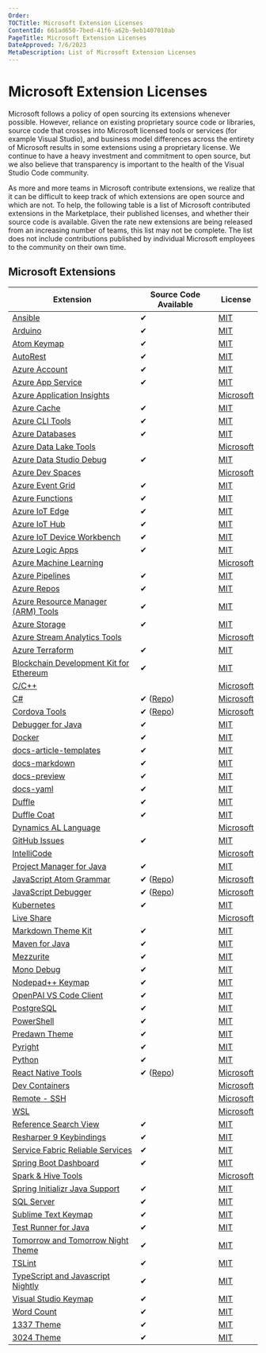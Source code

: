 ```yaml
---
Order:
TOCTitle: Microsoft Extension Licenses
ContentId: 661ad650-7bed-41f6-a62b-9eb1407010ab
PageTitle: Microsoft Extension Licenses
DateApproved: 7/6/2023
MetaDescription: List of Microsoft Extension Licenses
---
```

# Microsoft Extension Licenses

Microsoft follows a policy of open sourcing its extensions whenever possible. However, reliance on existing proprietary source code or libraries, source code that crosses into Microsoft licensed tools or services (for example Visual Studio), and business model differences across the entirety of Microsoft results in some extensions using a proprietary license. We continue to have a heavy investment and commitment to open source, but we also believe that transparency is important to the health of the Visual Studio Code community.

As more and more teams in Microsoft contribute extensions, we realize that it can be difficult to keep track of which extensions are open source and which are not. To help, the following table is a list of Microsoft contributed extensions in the Marketplace, their published licenses, and whether their source code is available. Given the rate new extensions are being released from an increasing number of teams, this list may not be complete. The list does not include contributions published by individual Microsoft employees to the community on their own time.

## Microsoft Extensions

| Extension | Source Code Available | License |
|-----------|-----|---------|
| [Ansible](https://marketplace.visualstudio.com/items?itemName=vscoss.vscode-ansible) | ✔ | [MIT](https://marketplace.visualstudio.com/items/vscoss.vscode-ansible/license) |
| [Arduino](https://marketplace.visualstudio.com/items?itemName=vsciot-vscode.vscode-arduino) | ✔ | [MIT](https://marketplace.visualstudio.com/items/vsciot-vscode.vscode-arduino/license) |
| [Atom Keymap](https://marketplace.visualstudio.com/items?itemName=ms-vscode.atom-keybindings) | ✔ | [MIT](https://marketplace.visualstudio.com/items/ms-vscode.atom-keybindings/license) |
| [AutoRest](https://marketplace.visualstudio.com/items?itemName=ms-vscode.autorest) | ✔ | [MIT](https://marketplace.visualstudio.com/items/ms-vscode.autorest/license) |
| [Azure Account](https://marketplace.visualstudio.com/items?itemName=ms-vscode.azure-account) | ✔ | [MIT](https://marketplace.visualstudio.com/items/ms-vscode.azure-account/license) |
| [Azure App Service](https://marketplace.visualstudio.com/items?itemName=ms-azuretools.vscode-azureappservice) | ✔ | [MIT](https://marketplace.visualstudio.com/items/ms-azuretools.vscode-azureappservice/license) |
| [Azure Application Insights](https://marketplace.visualstudio.com/items?itemName=VisualStudioOnlineApplicationInsights.application-insights)| | [Microsoft](https://marketplace.visualstudio.com/items/VisualStudioOnlineApplicationInsights.application-insights/license) |
| [Azure Cache](https://marketplace.visualstudio.com/items?itemName=ms-azurecache.vscode-azurecache) | ✔ | [MIT](https://marketplace.visualstudio.com/items/ms-azurecache.vscode-azurecache/license) |
| [Azure CLI Tools](https://marketplace.visualstudio.com/items?itemName=ms-vscode.azurecli) | ✔ | [MIT](https://marketplace.visualstudio.com/items/ms-vscode.azurecli/license) |
| [Azure Databases](https://marketplace.visualstudio.com/items/ms-azuretools.vscode-cosmosdb) | ✔ | [MIT](https://marketplace.visualstudio.com/items/ms-azuretools.vscode-cosmosdb/license) |
| [Azure Data Lake Tools](https://marketplace.visualstudio.com/items/usqlextpublisher.usql-vscode-ext) |  | [Microsoft](https://marketplace.visualstudio.com/items/usqlextpublisher.usql-vscode-ext/license) |
| [Azure Data Studio Debug](https://marketplace.visualstudio.com/items/ms-mssql.sqlops-debug)| ✔ | [MIT](https://marketplace.visualstudio.com/items/ms-mssql.sqlops-debug/license) |
| [Azure Dev Spaces](https://marketplace.visualstudio.com/items/azuredevspaces.azds/) | | [Microsoft](https://marketplace.visualstudio.com/items/azuredevspaces.azds/license) |
| [Azure Event Grid](https://marketplace.visualstudio.com/items/ms-azuretools.vscode-azureeventgrid) | ✔ | [MIT](https://marketplace.visualstudio.com/items/ms-azuretools.vscode-azureeventgrid/license) |
| [Azure Functions](https://marketplace.visualstudio.com/items/ms-azuretools.vscode-azurefunctions) | ✔ | [MIT](https://marketplace.visualstudio.com/items/ms-azuretools.vscode-azurefunctions/license) |
| [Azure IoT Edge](https://marketplace.visualstudio.com/items/vsciot-vscode.azure-iot-edge) | ✔ | [MIT](https://marketplace.visualstudio.com/items/vsciot-vscode.azure-iot-edge/license) |
| [Azure IoT Hub](https://marketplace.visualstudio.com/items/vsciot-vscode.azure-iot-toolkit) | ✔ | [MIT](https://marketplace.visualstudio.com/items/vsciot-vscode.azure-iot-toolkit/license) |
| [Azure IoT Device Workbench](https://marketplace.visualstudio.com/items/vsciot-vscode.vscode-iot-workbench) | ✔ | [MIT](https://marketplace.visualstudio.com/items/vsciot-vscode.vscode-iot-workbench/license) |
| [Azure Logic Apps](https://marketplace.visualstudio.com/items/ms-azuretools.vscode-logicapps) | ✔ | [MIT](https://marketplace.visualstudio.com/items/ms-azuretools.vscode-logicapps/license) |
| [Azure Machine Learning](https://marketplace.visualstudio.com/items/ms-toolsai.vscode-ai) |  | [Microsoft](https://marketplace.visualstudio.com/items/ms-toolsai.vscode-ai/license) |
| [Azure Pipelines](https://marketplace.visualstudio.com/items/ms-azure-devops.azure-pipelines)| ✔ | [MIT](https://marketplace.visualstudio.com/items/ms-azure-devops.azure-pipelines/license) |
| [Azure Repos](https://marketplace.visualstudio.com/items/ms-vsts.team)| ✔ | [MIT](https://marketplace.visualstudio.com/items/ms-vsts.team/license) |
| [Azure Resource Manager (ARM) Tools](https://marketplace.visualstudio.com/items/msazurermtools.azurerm-vscode-tools)| ✔ | [MIT](https://marketplace.visualstudio.com/items/msazurermtools.azurerm-vscode-tools/license) |
| [Azure Storage](https://marketplace.visualstudio.com/items/ms-azuretools.vscode-azurestorage)| ✔ | [MIT](https://marketplace.visualstudio.com/items/ms-azuretools.vscode-azurestorage/license) |
| [Azure Stream Analytics Tools](https://marketplace.visualstudio.com/items/ms-bigdatatools.vscode-asa)|  | [Microsoft](https://marketplace.visualstudio.com/items/ms-bigdatatools.vscode-asa/license) |
| [Azure Terraform](https://marketplace.visualstudio.com/items/ms-azuretools.vscode-azureterraform)| ✔ | [MIT](https://marketplace.visualstudio.com/items/ms-azuretools.vscode-azureterraform/license) |
| [Blockchain Development Kit for Ethereum](https://marketplace.visualstudio.com/items?itemName=AzBlockchain.azure-blockchain) | ✔ | [MIT](https://marketplace.visualstudio.com/items/AzBlockchain.azure-blockchain/license) |
| [C/C++](https://marketplace.visualstudio.com/items/ms-vscode.cpptools)  | | [Microsoft](https://marketplace.visualstudio.com/items/ms-vscode.cpptools/license) |
| [C#](https://marketplace.visualstudio.com/items/ms-dotnettools.csharp) | ✔ ([Repo](https://github.com/OmniSharp/omnisharp-vscode))  | [Microsoft](https://marketplace.visualstudio.com/items/ms-dotnettools.csharp/license) |
| [Cordova Tools](https://marketplace.visualstudio.com/items/msjsdiag.cordova-tools) | ✔ ([Repo](https://github.com/microsoft/vscode-cordova)) | [Microsoft](https://marketplace.visualstudio.com/items/msjsdiag.cordova-tools/license) |
| [Debugger for Java](https://marketplace.visualstudio.com/items/vscjava.vscode-java-debug) | ✔ | [MIT](https://marketplace.visualstudio.com/items/vscjava.vscode-java-debug/license) |
| [Docker](https://marketplace.visualstudio.com/items/ms-azuretools.vscode-docker) | ✔ | [MIT](https://marketplace.visualstudio.com/items/ms-azuretools.vscode-docker/license) |
| [docs-article-templates](https://marketplace.visualstudio.com/items?itemName=docsmsft.docs-article-templates) | ✔ | [MIT](https://docsmsft.gallerycdn.vsassets.io/extensions/docsmsft/docs-markdown/0.2.2/1547755350969/Microsoft.VisualStudio.Services.Content.License) |
| [docs-markdown](https://marketplace.visualstudio.com/items/docsmsft.docs-markdown) | ✔ | [MIT](https://marketplace.visualstudio.com/items/docsmsft.docs-markdown/license) |
| [docs-preview](https://marketplace.visualstudio.com/items/docsmsft.docs-preview) | ✔ | [MIT](https://marketplace.visualstudio.com/items/docsmsft.docs-preview/license) |
| [docs-yaml](https://marketplace.visualstudio.com/items?itemName=docsmsft.docs-yaml) | ✔ | [MIT](https://docsmsft.gallerycdn.vsassets.io/extensions/docsmsft/docs-markdown/0.2.2/1547755350969/Microsoft.VisualStudio.Services.Content.License) |
| [Duffle](https://marketplace.visualstudio.com/items/ms-kubernetes-tools.duffle-vscode) | ✔ | [MIT](https://marketplace.visualstudio.com/items/ms-kubernetes-tools.duffle-vscode/license) |
| [Duffle Coat](https://marketplace.visualstudio.com/items/ms-kubernetes-tools.duffle-coat) | ✔ | [MIT](https://marketplace.visualstudio.com/items/ms-kubernetes-tools.duffle-coat/license) |
| [Dynamics AL Language](https://marketplace.visualstudio.com/items/ms-dynamics-smb.al) |  | [Microsoft](https://marketplace.visualstudio.com/items/ms-dynamics-smb.al/license) |
| [GitHub Issues](https://marketplace.visualstudio.com/items/ms-vscode.github-issues-prs) | ✔ | [MIT](https://marketplace.visualstudio.com/items/ms-vscode.github-issues-prs/license) |
| [IntelliCode](https://marketplace.visualstudio.com/items/VisualStudioExptTeam.vscodeintellicode) |  | [Microsoft](https://marketplace.visualstudio.com/items/VisualStudioExptTeam.vscodeintellicode/license) |
| [Project Manager for Java](https://marketplace.visualstudio.com/items/vscjava.vscode-java-dependency) | ✔ | [MIT](https://marketplace.visualstudio.com/items/vscjava.vscode-java-dependency/license) |
| [JavaScript Atom Grammar](https://marketplace.visualstudio.com/items/ms-vscode.js-atom-grammar) | ✔ ([Repo](https://github.com/microsoft/vscode-js-atom-grammar)) | [Microsoft](https://marketplace.visualstudio.com/items/ms-vscode.js-atom-grammar/license) |
| [JavaScript Debugger](https://marketplace.visualstudio.com/items?itemName=ms-vscode.js-debug) | ✔ ([Repo](https://github.com/microsoft/vscode-js-debug)) | [Microsoft](https://marketplace.visualstudio.com/items/ms-vscode.js-debug/license) |
| [Kubernetes](https://marketplace.visualstudio.com/items/ms-kubernetes-tools.vscode-kubernetes-tools) | ✔ | [MIT](https://marketplace.visualstudio.com/items/ms-kubernetes-tools.vscode-kubernetes-tools/license) |
| [Live Share](https://marketplace.visualstudio.com/items/MS-vsliveshare.vsliveshare) |  | [Microsoft](https://marketplace.visualstudio.com/items/MS-vsliveshare.vsliveshare/license)  |
| [Markdown Theme Kit](https://marketplace.visualstudio.com/items/ms-vscode.Theme-MarkdownKit) | ✔ | [MIT](https://marketplace.visualstudio.com/items/ms-vscode.Theme-MarkdownKit/license) |
| [Maven for Java](https://marketplace.visualstudio.com/items/vscjava.vscode-maven) | ✔ | [MIT](https://marketplace.visualstudio.com/items/vscjava.vscode-maven/license) |
| [Mezzurite](https://marketplace.visualstudio.com/items/mezzurite-devs.mezzurite) | ✔ | [MIT](https://marketplace.visualstudio.com/items/mezzurite-devs.mezzurite/license) |
| [Mono Debug](https://marketplace.visualstudio.com/items/ms-vscode.mono-debug) | ✔ | [MIT](https://marketplace.visualstudio.com/items/ms-vscode.mono-debug/license) |
| [Nodepad++ Keymap](https://marketplace.visualstudio.com/items/ms-vscode.notepadplusplus-keybindings) | ✔ | [MIT](https://marketplace.visualstudio.com/items/ms-vscode.notepadplusplus-keybindings/license) |
| [OpenPAI VS Code Client](https://marketplace.visualstudio.com/items/OpenPAIVSCodeClient.pai-vscode) | ✔ | [MIT](https://marketplace.visualstudio.com/items/OpenPAIVSCodeClient.pai-vscode/license) |
| [PostgreSQL](https://marketplace.visualstudio.com/items/ms-ossdata.vscode-postgresql) | ✔ | [MIT](https://marketplace.visualstudio.com/items/ms-ossdata.vscode-postgresql/license) |
| [PowerShell](https://marketplace.visualstudio.com/items/ms-vscode.PowerShell) | ✔ | [MIT](https://marketplace.visualstudio.com/items/ms-vscode.PowerShell/license) |
| [Predawn Theme](https://marketplace.visualstudio.com/items/ms-vscode.Theme-PredawnKit) | ✔ | [MIT](https://marketplace.visualstudio.com/items/ms-vscode.Theme-PredawnKit/license) |
| [Pyright](https://marketplace.visualstudio.com/items?itemName=ms-pyright.pyright) | ✔ | [MIT](https://raw.githubusercontent.com/microsoft/pyright/master/LICENSE.txt) |
| [Python](https://marketplace.visualstudio.com/items/ms-python.python) | ✔ | [MIT](https://marketplace.visualstudio.com/items/ms-python.python/license) |
| [React Native Tools](https://marketplace.visualstudio.com/items/msjsdiag.vscode-react-native) | ✔ ([Repo](https://github.com/microsoft/vscode-react-native)) | [Microsoft](https://marketplace.visualstudio.com/items/msjsdiag.vscode-react-native/license) |
| [Dev Containers](https://marketplace.visualstudio.com/items/ms-vscode-remote.remote-containers) |  | [Microsoft](https://marketplace.visualstudio.com/items/ms-vscode-remote.remote-containers/license)  |
| [Remote - SSH](https://marketplace.visualstudio.com/items/ms-vscode-remote.remote-ssh) |  | [Microsoft](https://marketplace.visualstudio.com/items/ms-vscode-remote.remote-ssh/license) |
| [WSL](https://marketplace.visualstudio.com/items/ms-vscode-remote.remote-wsl) |  | [Microsoft](https://marketplace.visualstudio.com/items/ms-vscode-remote.remote-wsl/license)  |
| [Reference Search View](https://marketplace.visualstudio.com/items/ms-vscode.references-view) | ✔ | [MIT](https://marketplace.visualstudio.com/items/ms-vscode.references-view/license) |
| [Resharper 9 Keybindings](https://marketplace.visualstudio.com/items/ms-vscode.resharper9-keybindings) | ✔ | [MIT](https://marketplace.visualstudio.com/items/ms-vscode.resharper9-keybindings/license)|
| [Service Fabric Reliable Services](https://marketplace.visualstudio.com/items/ms-azuretools.vscode-service-fabric-reliable-services) | ✔ | [MIT](https://marketplace.visualstudio.com/items/ms-azuretools.vscode-service-fabric-reliable-services/license) |
| [Spring Boot Dashboard](https://marketplace.visualstudio.com/items/vscjava.vscode-spring-boot-dashboard) | ✔ | [MIT](https://marketplace.visualstudio.com/items/vscjava.vscode-spring-boot-dashboard/license) |
| [Spark & Hive Tools](https://marketplace.visualstudio.com/items/mshdinsight.azure-hdinsight) |  | [Microsoft](https://marketplace.visualstudio.com/items/mshdinsight.azure-hdinsight/license) |
| [Spring Initializr Java Support](https://marketplace.visualstudio.com/items/vscjava.vscode-spring-initializr) | ✔ | [MIT](https://marketplace.visualstudio.com/items/vscjava.vscode-spring-initializr/license) |
| [SQL Server](https://marketplace.visualstudio.com/items/ms-mssql.mssql) | ✔ | [MIT](https://marketplace.visualstudio.com/items/ms-mssql.mssql/license) |
| [Sublime Text Keymap](https://marketplace.visualstudio.com/items/ms-vscode.sublime-keybindings) | ✔ | [MIT](https://marketplace.visualstudio.com/items/ms-vscode.sublime-keybindings/license) |
| [Test Runner for Java](https://marketplace.visualstudio.com/items/vscjava.vscode-java-test) | ✔ | [MIT](https://marketplace.visualstudio.com/items/vscjava.vscode-java-test/license) |
| [Tomorrow and Tomorrow Night Theme](https://marketplace.visualstudio.com/items/ms-vscode.Theme-TomorrowKit) | ✔ | [MIT](https://marketplace.visualstudio.com/items/ms-vscode.Theme-TomorrowKit/license) |
| [TSLint](https://marketplace.visualstudio.com/items/ms-vscode.vscode-typescript-tslint-plugin) | ✔ | [MIT](https://marketplace.visualstudio.com/items/ms-vscode.vscode-typescript-tslint-plugin/license) |
| [TypeScript and Javascript Nightly](https://marketplace.visualstudio.com/items?itemName=ms-vscode.vscode-typescript-next) | ✔ | [MIT](https://marketplace.visualstudio.com/items/ms-vscode.vscode-typescript-next/license) |
| [Visual Studio Keymap](https://marketplace.visualstudio.com/items/ms-vscode.vs-keybindings) | ✔ | [MIT](https://marketplace.visualstudio.com/items/ms-vscode.vs-keybindings/license) |
| [Word Count](https://marketplace.visualstudio.com/items/ms-vscode.wordcount) | ✔ | [MIT](https://marketplace.visualstudio.com/items/ms-vscode.wordcount/license) |
| [1337 Theme](https://marketplace.visualstudio.com/items/ms-vscode.Theme-1337) | ✔ | [MIT](https://marketplace.visualstudio.com/items/ms-vscode.Theme-1337/license) |
| [3024 Theme](https://marketplace.visualstudio.com/items/ms-vscode.Theme-3024Kit) | ✔ | [MIT](https://marketplace.visualstudio.com/items/ms-vscode.Theme-3024Kit/license) |
